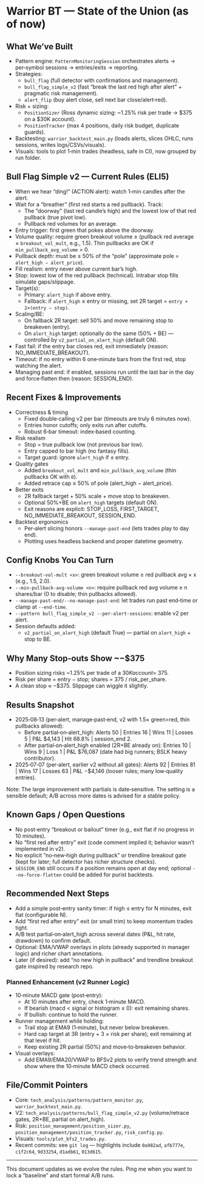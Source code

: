 # Warrior BT — State of the Union (as of now)

## What We’ve Built

- Pattern engine: `PatternMonitoringSession` orchestrates alerts → per‑symbol sessions → entries/exits → reporting.
- Strategies:
  - `bull_flag` (full detector with confirmations and management).
  - `bull_flag_simple_v2` (fast “break the last red high after alert” + pragmatic risk management).
  - `alert_flip` (buy alert close, sell next bar close/alert‑red).
- Risk + sizing:
  - `PositionSizer` (Ross dynamic sizing: ~1.25% risk per trade → $375 on a $30K account).
  - `PositionTracker` (max 4 positions, daily risk budget, duplicate guards).
- Backtesting: `warrior_backtest_main.py` (loads alerts, slices OHLC, runs sessions, writes logs/CSVs/visuals).
- Visuals: tools to plot 1‑min trades (headless, safe in CI), now grouped by run folder.

## Bull Flag Simple v2 — Current Rules (ELI5)

- When we hear “ding!” (ACTION alert): watch 1‑min candles after the alert.
- Wait for a “breather” (first red starts a red pullback). Track:
  - The “doorway” (last red candle’s high) and the lowest low of that red pullback (true pivot low).
  - Pullback red volumes for an average.
- Entry trigger: first green that pokes above the doorway.
- Volume quality: require green breakout volume ≥ (pullback red average × `breakout_vol_mult`, e.g., 1.5). Thin pullbacks are OK if `min_pullback_avg_volume` = 0.
- Pullback depth: must be ≤ 50% of the “pole” (approximate pole = `alert_high − alert_price`).
- Fill realism: entry never above current bar’s high.
- Stop: lowest low of the red pullback (technical). Intrabar stop fills simulate gaps/slippage.
- Target(s):
  - Primary: `alert_high` if above entry.
  - Fallback: if `alert_high` ≤ entry or missing, set 2R target = `entry + 2×(entry − stop)`.
- Scaling/BE:
  - On fallback 2R target: sell 50% and move remaining stop to breakeven (entry).
  - On `alert_high` target: optionally do the same (50% + BE) — controlled by `v2_partial_on_alert_high` (default ON).
- Fast fail: if the entry bar closes red, exit immediately (reason: NO_IMMEDIATE_BREAKOUT).
- Timeout: if no entry within 6 one‑minute bars from the first red, stop watching the alert.
- Managing past end: if enabled, sessions run until the last bar in the day and force‑flatten then (reason: SESSION_END).

## Recent Fixes & Improvements

- Correctness & timing
  - Fixed double‑calling v2 per bar (timeouts are truly 6 minutes now).
  - Entries honor cutoffs; only exits run after cutoffs.
  - Robust 6‑bar timeout: index‑based counting.
- Risk realism
  - Stop = true pullback low (not previous bar low).
  - Entry capped to bar high (no fantasy fills).
  - Target guard: ignore `alert_high` if ≤ entry.
- Quality gates
  - Added `breakout_vol_mult` and `min_pullback_avg_volume` (thin pullbacks OK with `0`).
  - Added retrace cap ≤ 50% of pole (alert_high − alert_price).
- Better exits
  - 2R fallback target + 50% scale + move stop to breakeven.
  - Optional 50%+BE on `alert_high` targets (default ON).
  - Exit reasons are explicit: STOP_LOSS, FIRST_TARGET, NO_IMMEDIATE_BREAKOUT, SESSION_END.
- Backtest ergonomics
  - Per‑alert slicing honors `--manage-past-end` (lets trades play to day end).
  - Plotting uses headless backend and proper datetime geometry.

## Config Knobs You Can Turn

- `--breakout-vol-mult <x>`: green breakout volume ≥ red pullback avg × x (e.g., 1.5, 2.0).
- `--min-pullback-avg-volume <n>`: require pullback red avg volume ≥ n shares/bar (0 to disable; thin pullbacks allowed).
- `--manage-past-end/--no-manage-past-end`: let trades run past end‑time or clamp at `--end-time`.
- `--pattern bull_flag_simple_v2 --per-alert-sessions`: enable v2 per alert.
- Session defaults added:
  - `v2_partial_on_alert_high` (default True) — partial on `alert_high` + stop to BE.

## Why Many Stop‑outs Show ~−$375

- Position sizing risks ~1.25% per trade of a $30K account = ~$375.
- Risk per share = entry − stop; shares = 375 / risk_per_share.
- A clean stop ≈ −$375. Slippage can wiggle it slightly.

## Results Snapshot

- 2025‑08‑13 (per‑alert, manage‑past‑end, v2 with 1.5× green>red, thin pullbacks allowed):
  - Before partial‑on‑alert_high: Alerts 50 | Entries 16 | Wins 11 | Losses 5 | P&L $4,143 | Hit 68.8% | session_end 2.
  - After partial‑on‑alert_high enabled (2R+BE already on): Entries 10 | Wins 9 | Loss 1 | P&L $76,087 (date had big runners; BSLK heavy contributor).
- 2025‑07‑07 (per‑alert, earlier v2 without all gates): Alerts 92 | Entries 81 | Wins 17 | Losses 63 | P&L −$4,146 (looser rules; many low‑quality entries).

Note: The large improvement with partials is date‑sensitive. The setting is a sensible default; A/B across more dates is advised for a stable policy.

## Known Gaps / Open Questions

- No post‑entry “breakout or bailout” timer (e.g., exit flat if no progress in 10 minutes).
- No “first red after entry” exit (code comment implied it; behavior wasn’t implemented in v2).
- No explicit “no‑new‑high during pullback” or trendline breakout gate (kept for later; full detector has richer structure checks).
- `SESSION_END` still occurs if a position remains open at day end; optional `--no-force-flatten` could be added for purist backtests.

## Recommended Next Steps

- Add a simple post‑entry sanity timer: if high ≤ entry for N minutes, exit flat (configurable N).
- Add “first red after entry” exit (or small trim) to keep momentum trades tight.
- A/B test partial‑on‑alert_high across several dates (P&L, hit rate, drawdown) to confirm default.
- Optional: EMA/VWAP overlays in plots (already supported in manager logic) and richer chart annotations.
- Later (if desired): add “no new high in pullback” and trendline breakout gate inspired by research repo.

### Planned Enhancement (v2 Runner Logic)

- 10‑minute MACD gate (post‑entry):
  - At 10 minutes after entry, check 1‑minute MACD.
  - If bearish (macd < signal or histogram ≤ 0): exit remaining shares.
  - If bullish: continue to hold the runner.
- Runner management while holding:
  - Trail stop at EMA9 (1‑minute), but never below breakeven.
  - Hard cap target at 3R (entry + 3 × risk per share); exit remaining at that level if hit.
  - Keep existing 2R partial (50%) and move‑to‑breakeven behavior.
- Visual overlays:
  - Add EMA9/EMA20/VWAP to BFSv2 plots to verify trend strength and show where the 10‑minute MACD check occurred.

## File/Commit Pointers

- Core: `tech_analysis/patterns/pattern_monitor.py`, `warrior_backtest_main.py`.
- V2: `tech_analysis/patterns/bull_flag_simple_v2.py` (volume/retrace gates, 2R+BE, partial on alert_high).
- Risk: `position_management/position_sizer.py`, `position_management/position_tracker.py`, `risk_config.py`.
- Visuals: `tools/plot_bfs2_trades.py`.
- Recent commits: see `git log` — highlights include `0a982ad`, `afb777e`, `c1f2c64`, `9d33254`, `d1adb61`, `013d615`.

---
This document updates as we evolve the rules. Ping me when you want to lock a “baseline” and start formal A/B runs.
